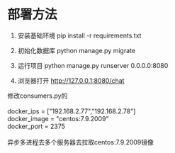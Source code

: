 # 部署方法
1. 安装基础环境
pip install -r requirements.txt

2. 初始化数据库
python manage.py migrate

3. 运行项目
python manage.py runserver 0.0.0.0:8080

4. 浏览器打开
http://127.0.0.1:8080/chat



修改consumers.py的<br/>
<br/>
docker_ips = ["192.168.2.77","192.168.2.78"]<br/>
docker_image = "centos:7.9.2009"<br/>
docker_port = 2375<br/>
<br/>
异步多进程去多个服务器去拉取centos:7.9.2009镜像
